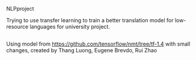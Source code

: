 NLPproject

Trying to use transfer learning to train a better translation model for low-resource languages for university project.

##
Using model from https://github.com/tensorflow/nmt/tree/tf-1.4 with small changes, created by Thang Luong, Eugene Brevdo, Rui Zhao
